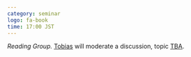 ```yaml
---
category: seminar
logo: fa-book
time: 17:00 JST
---
```


*Reading Group.* [Tobias](https://www.informatik.tu-darmstadt.de/mai/multimodal_ai/people_mai/teamdetails_136576.en.jsp) will moderate a discussion, topic [TBA](.).